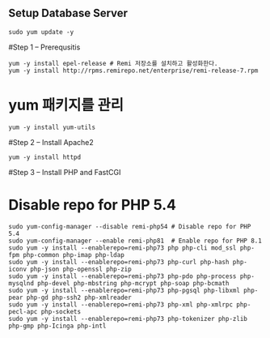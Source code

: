 ## Setup Database Server

    sudo yum update -y


#Step 1 – Prerequsitis

    yum -y install epel-release # Remi 저장소를 설치하고 활성화한다.
    yum -y install http://rpms.remirepo.net/enterprise/remi-release-7.rpm

# yum 패키지를 관리

    yum -y install yum-utils

#Step 2 – Install Apache2

    yum -y install httpd

#Step 3 – Install PHP and FastCGI
# Disable repo for PHP 5.4

    sudo yum-config-manager --disable remi-php54 # Disable repo for PHP 5.4
    sudo yum-config-manager --enable remi-php81  # Enable repo for PHP 8.1
    sudo yum -y install --enablerepo=remi-php73 php php-cli mod_ssl php-fpm php-common php-imap php-ldap 
    sudo yum -y install --enablerepo=remi-php73 php-curl php-hash php-iconv php-json php-openssl php-zip 
    sudo yum -y install --enablerepo=remi-php73 php-pdo php-process php-mysqlnd php-devel php-mbstring php-mcrypt php-soap php-bcmath 
    sudo yum -y install --enablerepo=remi-php73 php-pgsql php-libxml php-pear php-gd php-ssh2 php-xmlreader 
    sudo yum -y install --enablerepo=remi-php73 php-xml php-xmlrpc php-pecl-apc php-sockets 
    sudo yum -y install --enablerepo=remi-php73 php-tokenizer php-zlib php-gmp php-Icinga php-intl
